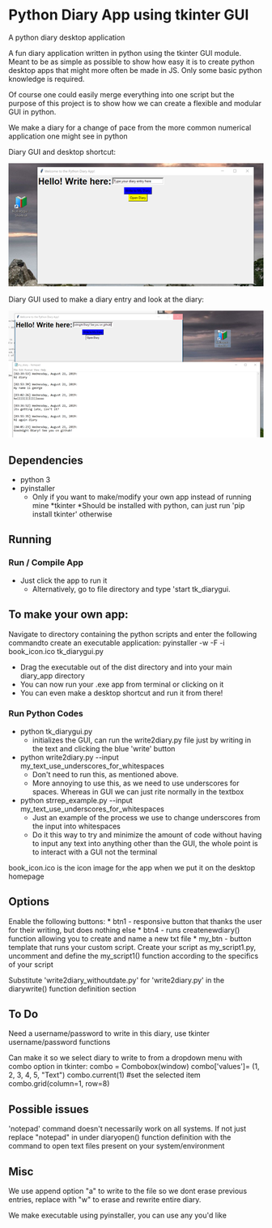 # Python Diary App using tkinter GUI
A python diary desktop application 

A fun diary application written in python using the tkinter GUI module. Meant to be as simple as possible to show how easy it is to create python desktop apps that might more often be made in JS. Only some basic python knowledge is required. 

Of course one could easily merge everything into one script but the purpose of this project is to show how we can create a flexible and modular GUI in python. 

We make a diary for a change of pace from the more common numerical application one might see in python 

Diary GUI and desktop shortcut:

![Alt Text](screenshots/diary_app_img1.png)

Diary GUI used to make a diary entry and look at the diary:

![Alt Text](screenshots/diary_app_img2.png)

## Dependencies
 * python 3 
 * pyinstaller 
    * Only if you want to make/modify your own app instead of running mine
 *tkinter
    *Should be installed with python, can just run 'pip install tkinter' otherwise 

## Running
### Run / Compile App
 * Just click the app to run it
    * Alternatively, go to file directory and type 'start tk_diarygui. 


## To make your own app: 
Navigate to directory containing the python scripts and enter the following commandto create an executable application:
pyinstaller -w -F -i book_icon.ico tk_diarygui.py
 * Drag the executable out of the dist directory and into your main diary_app directory
 * You can now run your .exe app from terminal or clicking on it
 * You can even make a desktop shortcut and run it from there!
    

### Run Python Codes 
 * python tk_diarygui.py 
    * initializes the GUI, can run the write2diary.py file just by writing in the text and clicking the blue 'write' button
 * python write2diary.py --input my_text_use_underscores_for_whitespaces
    * Don't need to run this, as mentioned above.
    * More annoying to use this, as we need to use underscores for spaces. Whereas in GUI we can just rite normally in the textbox
 * python strrep_example.py --input my_text_use_underscores_for_whitespaces
    * Just an example of the process we use to change underscores from the input into whitespaces
    * Do it this way to try and minimize the amount of code without having to input any text into anything other than the GUI, the whole point is to interact with a GUI not the terminal 

book_icon.ico is the icon image for the app when we put it on the desktop homepage


## Options

Enable the following buttons:
    * btn1 - responsive button that thanks the user for their writing, but does nothing else
    * btn4 - runs createnewdiary() function allowing you to create and name a new txt file 
    * my_btn - button template that runs your custom script. Create your script as my_script1.py, uncomment and define the my_script1() function according to the specifics of your script
    

Substitute 'write2diary_withoutdate.py' for 'write2diary.py' in the diarywrite() function definition section

## To Do 
Need a username/password to write in this diary, use tkinter username/password functions 

Can make it so we select diary to write to from a dropdown menu  with combo option in tkinter:
combo = Combobox(window) 
combo['values']= (1, 2, 3, 4, 5, "Text")
combo.current(1) #set the selected item
combo.grid(column=1, row=8)

## Possible issues 
'notepad' command doesn't necessarily work on all systems. If not just replace "notepad" in under diaryopen() function definition with the command to open text files present on your system/environment

## Misc 
We use append option "a" to write to the file so we dont erase previous entries, replace with "w" to erase and rewrite entire diary. 

We make executable using pyinstaller, you can use any you'd like  
